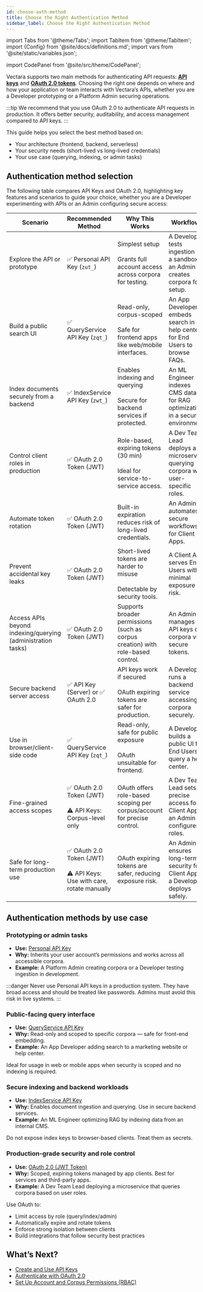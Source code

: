 ```yaml
---
id: choose-auth-method
title: Choose the Right Authentication Method
sidebar_label: Choose the Right Authentication Method
---
```


import Tabs from '@theme/Tabs';
import TabItem from '@theme/TabItem';
import {Config} from '@site/docs/definitions.md';
import vars from '@site/static/variables.json';

import CodePanel from '@site/src/theme/CodePanel';


Vectara supports two main methods for authenticating API requests: [**API keys**](/docs/learn/authentication/api-key-management) 
and [**OAuth 2.0 tokens**](/docs/learn/authentication/oauth-2). Choosing the right one depends on where and how your 
application or team interacts with Vectara’s APIs, whether you are a Developer 
prototyping or a Platform Admin securing operations.

:::tip 
We recommend that you use OAuth 2.0 to authenticate API requests in 
production. It offers better security, auditability, and access management 
compared to API keys.
:::

This guide helps you select the best method based on:

- Your architecture (frontend, backend, serverless)
- Your security needs (short-lived vs long-lived credentials)
- Your use case (querying, indexing, or admin tasks)

## Authentication method selection

The following table compares API Keys and OAuth 2.0, highlighting key features 
and scenarios to guide your choice, whether you are a Developer experimenting 
with APIs or an Admin configuring secure access:

| Scenario                                       | Recommended Method                     | Why This Works                                                                 | Workflows                                                                 |
|-----------------------------------------------|---------------------------------------|--------------------------------------------------------------------------------|---------------------------------------------------------------------------------|
| Explore the API or prototype                  | ✅ Personal API Key (`zut_`)          | Simplest setup <br/><br/>Grants full account access across corpora for testing.         | A Developer tests ingestion in a sandbox; an Admin creates corpora for setup.   |
| Build a public search UI                      | ✅ QueryService API Key (`zqt_`)             | Read-only, corpus-scoped <br/><br/>Safe for frontend apps like web/mobile interfaces.   | An App Developer embeds search in a help center for End Users to browse FAQs.   |
| Index documents securely from a backend       | ✅ IndexService API Key (`zwt_`)             | Enables indexing and querying <br/><br/>Secure for backend services if protected.       | An ML Engineer indexes CMS data for RAG optimization in a secure environment.  |
| Control client roles in production            | ✅ OAuth 2.0 Token (JWT)              | Role-based, expiring tokens (30 min) <br/><br/>Ideal for service-to-service access.     | A Dev Team Lead deploys a microservice querying corpora with user-specific roles. |
| Automate token rotation                       | ✅ OAuth 2.0 Token (JWT)              | Built-in expiration reduces risk of long-lived credentials.                   | An Admin automates secure workflows for Client Apps.                           |
| Prevent accidental key leaks                  | ✅ OAuth 2.0 Token (JWT)              | Short-lived tokens are harder to misuse <br/><br/>Detectable by security tools.         | A Client App serves End Users with minimal exposure risk.                       |
| Access APIs beyond indexing/querying (administration tasks) | ✅ OAuth 2.0 Token (JWT)   | Supports broader permissions (such as corpus creation) with role-based control.  | An Admin manages API keys or corpora via secure tokens.                        |
| Secure backend server access                  | ✅ API Key (Server) or ✅ OAuth 2.0    | API keys work if secured <br/><br/>OAuth expiring tokens are safer for production.    | A Developer runs a backend service accessing corpora securely.                  |
| Use in browser/client-side code               | ✅ QueryService API Key (`zqt_`)             | Read-only, safe for public exposure <br/><br/>OAuth unsuitable for frontend.            | A Developer builds a public UI for End Users to query a help center.           |
| Fine-grained access scopes                    | ✅ OAuth 2.0 Token (JWT)<br/><br/>⚠️ API Keys: Corpus-level only       | OAuth offers role-based scoping per corpus/account for precise control.        | A Dev Team Lead sets precise access for a Client App; an Admin configures roles. |
| Safe for long-term production use             | ✅ OAuth 2.0 Token (JWT)<br/><br/>⚠️ API Keys: Use with care, rotate manually | OAuth expiring tokens are safer, reducing exposure risk.           | An Admin ensures long-term security for Client Apps; a Developer deploys safely. |

## Authentication methods by use case

### Prototyping or admin tasks

* **Use:** [Personal API Key](/docs/learn/authentication/api-key-management#personal-api-key) 
* **Why:** Inherits your user account’s permissions and works across all 
accessible corpora.
* **Example:** A Platform Admin creating corpora or a Developer testing ingestion 
in development.

:::danger
Never use Personal API keys in a production system. They have broad access and 
should be treated like passwords. Admins must avoid this risk in live systems.
:::

### Public-facing query interface

* **Use:** [QueryService API Key](/docs/learn/authentication/api-key-management#query-api-keys)
* **Why:** Read-only and scoped to specific corpora — safe for front-end embedding.
* **Example:** An App Developer adding search to a marketing website or help center.

Ideal for usage in web or mobile apps when security is scoped and no indexing 
is required.

### Secure indexing and backend workloads

* **Use:** [IndexService API Key](/docs/learn/authentication/api-key-management#index-api-keys)
* **Why:** Enables document ingestion and querying. Use in secure backend services.
* **Example:** An ML Engineer optimizing RAG by indexing data from an internal CMS.

Do not expose index keys to browser-based clients. Treat them as secrets.

### Production-grade security and role control

* **Use:** [OAuth 2.0 (JWT Token)](/docs/learn/authentication/oauth-2)
* **Why:** Scoped, expiring tokens managed by app clients. Best for services 
and third-party apps.
* **Example:** A Dev Team Lead deploying a microservice that queries corpora based 
on user roles.

Use OAuth to:

* Limit access by role (query/index/admin)
* Automatically expire and rotate tokens
* Enforce strong isolation between clients
* Build integrations that follow security best practices

## What’s Next?

* [Create and Use API Keys](/docs/learn/authentication/api-key-management)
* [Authenticate with OAuth 2.0](/docs/learn/authentication/oauth-2)
* [Set Up Account and Corpus Permissions (RBAC)](/docs/learn/authentication/role-based-access-control)

